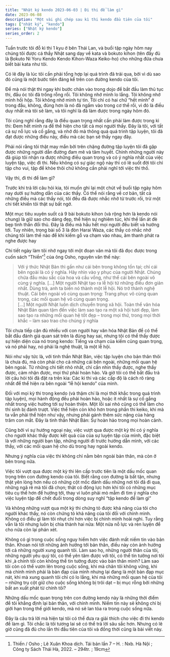 ```yaml
---
title: "Nhật ký kendo 2023-06-03 | Đi thi để làm gì"
date: 2023-06-08
description: "Một vài ghi chép sau kì thi kendo đầu tiên của tôi"
tags: ["nhật ký", "kendo"]
series: ["Nhật ký kendo"]
series_order: 2
---
```

Tuần trước tôi đỗ kì thi 1 kyu ở bên Thái Lan, và buổi tập ngày hôm nay chúng tôi được cá thầy Nhật sang dạy về kata và bokuto kihon (tên đầy đủ là Bokuto Ni Yoru Kendo Kendo Kihon-Waza Keiko-ho) cho những đứa chưa biết bài kata như tôi.

Có lẽ đây là lúc tôi cần phải tổng hợp lại quá trình đã trải qua, bởi vì dù sao đó cũng là một bước tiến đáng kể trên con đường kendo của tôi.

Để mà nói thật thì ngay khi bước chân vào trong dojo để bắt đầu làm thủ tục thi, đầu óc tôi đã trống rỗng rồi. Tôi không nhớ mình lo lắng. Tôi không nhớ mình hồi hộp. Tôi không nhớ mình tự tin. Tôi chỉ có hai chữ “hết mình” ở trong đầu, không, đúng hơn là nó đã ngấm vào trong cơ thể rồi, vì đó là điều duy nhất mà tôi sẽ làm, và tôi nghĩ là đã làm được trong ngày hôm đó.

Tôi cũng nghĩ rằng đây là điều quan trọng nhất cần phải làm được trong kì thi: Đem hết mình ra để thể hiện cho tất cả mọi người thấy. Đây là tôi, với tất cả sự nỗ lực và cố gắng, và nhớ đó mà thông quá quá trình tập luyện, tôi đã đạt được những điều này, điều mà các bạn sẽ thấy ngay đây.

Phải nói rằng tôi thật may mắn bởi trên chặng đường tập luyện tôi đã gặp được những người dẫn đường đam mê và tâm huyết. Chính những người này đã giúp tôi nhận ra được những điều quan trọng và có ý nghĩa nhất của việc luyện tập, việc đi thi. Nếu không có sự giác ngộ này thì có lẽ suốt đời tôi chỉ tập cho vui, tập để khỏe thôi chứ không cần phải nghĩ tới việc thi thố.

Vậy thì, đi thi để làm gì?

Trước khi trả lời câu hỏi kia, tôi muốn ghi lại một chút về buổi tập ngày hôm nay dưới sự hướng dẫn của các thầy. Có thể nói rằng về cơ bản, tất cả những điều mà các thầy nói, tôi đều đã được nhắc nhở từ trước rồi, trừ một chi tiết khiến tôi thật sự bất ngờ.

Một mục tiêu xuyên suốt cả 9 bài bokuto kihon (và rộng hơn là kendo nói chung) là giữ sao cho dáng đẹp, thể hiện sự nghiêm túc, khí thế lấn át đè bẹp tinh thần đối thủ. Đây là điều mà hầu hết mọi người đều biết và hướng tới. Tuy nhiên, trong bài số 3 là đòn Harai Waza, các thầy có nhắc nhở chúng tôi làm thế nào để khi kiếm gỗ va chạm vào nhau, âm thanh phát ra nghe được hay

Chi tiết ngày làm tôi nhớ ngay tới một đoạn văn mà tôi đã đọc được trong cuốn sách “Thiền”[^1] của ông Osho, nguyên văn thế này:

> Với ý thức Nhật Bản thì gần như cái bên trong không tồn tại; chỉ cái bên ngoài là có ý nghĩa. Hãy nhìn vào y phục của người Nhật. Chúng chứa đầu màu sắc của hoa và cầu vồng, như thể cái bên ngoài vô cùng ý nghĩa. […] Một người Nhật tạo ra lễ hội từ những điều đơn giản nhất. Dùng trà, anh ta biến nó thành một lễ hội. Nó trở thành nghệ thuật. Cái bên ngoài vô cùng quan trọng: Trang phục vô cùng quan trọng, các mối quan hệ vô cùng quan trọng.  
[…] Một người Nhật luôn dịch chuyển trọng xã hội. Toàn thể văn hóa Nhật Bản quan tậm đến việc làm sao tạo ra một xã hội tươi đẹp, làm sao tạo ra những mối quan hệ tốt đẹp – trong mọi thứ, trong mọi thời khắc – làm sao trao cho chúng ý nghĩa

Tôi chưa tiếp cận đủ nhiều với con người hay văn hóa Nhật Bản để có thể bắt đầu đánh giá quan sát trên là đúng hay sai, nhưng tôi có thể thấy được sự hiện diện của nó trong kendo: Tiếng va chạm của kiếm cũng quan trọng, và nó phải hay, nó phải là nghệ thuật, là một lễ hội.

Nói như vậy tức là, với tinh thần Nhật Bản, việc tập luyện cho bản thân thôi là chưa đủ, mà còn phải cho cả những cái bên ngoài, những mối quan hệ bên ngoài. Từ những chi tiết nhỏ nhất, chỉ cần nhìn thấy được, nghe thấy được, cảm nhận được, mọi thứ phải hoàn hảo. Và giờ tôi có thể bắt đầu trả lời câu hỏi tôi đã đặt ra trên kia: Các kì thi và các cấp độ là cách rõ ràng nhất để thể hiện ra bên ngoài “lễ hội kendo” của mình.

Đối với mọi kỳ thi trong kendo (và thậm chí là mọi thời khắc trong quá trình tập luyện), mọi hành động đều phải hoàn hảo, hoặc ít nhất là sự cố gắng nhất trong việc hướng tới sự hoàn thiện. Một lỗi sai nhỏ cũng có thể làm cho thí sinh bị đánh trượt. Việc thể hiện còn khó hơn trong phần thi keiko, khi mà ta vẫn phải thể hiện như vậy, nhưng phải gánh thêm sức nặng của hàng trăm con mắt. Đây là tinh thần Nhật Bản: Sự hoàn hảo trong mọi hoàn cảnh.

Cũng bởi vì sự hướng ngoại này, việc vượt qua được một kỳ thì có ý nghĩa cho người khác thấy được kết quả của của sự luyện tập của mình, đặc biệt là với những người bạn tập, những người đi trước hướng dẫn mình, với các thầy, với các mối quan hệ cho dù trong hay ngoài kendo.

Nhưng ý nghĩa của việc thi không chỉ nằm bên ngoài bản thân, mà còn ở bên trong nữa.

Việc tôi vượt qua được một kỳ thi lên cấp trước tiên là một dấu mốc quan trọng trên con đường kendo của tôi. Biết rằng con đường là bất tận, nhưng thật yên lòng hơn nếu có những cột mốc đánh dấu những nơi tôi đã đi qua, những ngã rẽ mà tôi đã chọn; thật có động lực hơn khi tôi có những mục tiêu cụ thể hơn để hướng tới, thay vì luôn phải mò mẫm đi tìm ý nghĩa cho việc luyện tập để chết đuối trong dòng suy nghĩ “tập kendo để làm gì”

Và không những vượt qua một kỳ thi chứng tỏ được khả năng của tôi cho người khác thấy, nó còn chứng tỏ khả năng của tôi đối với chính mình. Không có điều gì làm tôi nhụt chí hơn việc bị chính mình hoài nghi. Tuy rằng vẫn là tôi nhưng luôn bị chia thành hai nửa: Một nửa nỗ lực và rèn luyện để cho nửa còn lại phán xét.

Không có gì trong cuộc sống nguy hiểm hơn việc đánh mất niềm tin vào bản thân. Khoan nói tới những ảnh hướng tới bản thân, điều này còn ảnh hưởng tới cả những người xung quanh tôi. Làm sao họ, những người thân của tôi, những người yêu quý tôi, có thể yên tâm được với tôi, có thể tin tưởng nơi tôi khi ,à chính tôi còn không thể tin tưởng được vào bản thân mình? Làm sao tôi còn có thể vươn lên trong cuộc sống, khi mà chân tôi không vững, khì mà chính mình phải là bàn đạp của mình nhưng lại đang là một bàn đạp mục nát, khi mà xung quanh tôi chỉ có lo lắng, khi mà những mối quan hệ của tôi – những trụ cột giữ cho cuộc sống không bị trôi dạt – bị mục rỗng bởi những bất an xuất phát từ chính tôi?

Những dấu mốc quan trọng trên con đường kendo này là những thời điểm để tôi khẳng định lại bản thân, với chính mình. Niềm tin này sẽ không chỉ bị giới hạn trong thế giới kendo, mà nó sẽ lan tỏa ra trong cuộc sống nữa.

Đây là câu trả lời mà hiện tại tôi có thể đưa ra giải thích cho việc đi thi kendo để làm gì. Tôi chắc là tôi tương lai sẽ có thể trả lời sâu sắc hơn. Nhưng có lẽ giờ cũng đã đủ cho lần thi đầu tiên của tôi và đồng thời cũng là bài viết này.

[^1]: Thiền / Osho ; Lê Xuân Khoa dịch. Tái bản lần 7 – H. : Nxb. Hà Nội ; Công ty Sách Thái Hà, 2022. – 294tr. ; 19cm
